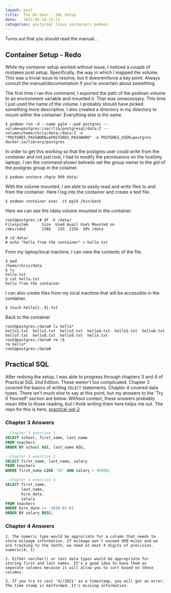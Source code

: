 ```yaml
---
layout: post
title:  The Do Over - SQL Setup 
date:   2022-05-14 15:11
categories: postgreql linux containers podman
---
```

Turns out that you should read the manual...

## Container Setup - Redo
While my container setup worked without issue, I noticed a couple of mistakes post setup. Specifically, the way in which I mapped the volume. This was a trivial issue to resolve, but it doesreinforce a key point. Always consult the manual/documentation if you're uncertain about something. 

The first time I ran this command, I exported the path of the podman volume to an environment variable and mounted it. That was unnecessary. This time I just used the name of the volume. I probably should have picked something more descriptive. I also created a directory in my directory to mount within the container. Everything else is the same.
```
$ podman run -d --name pg14 --pod postgres --volume=postgres:/var/lib/postgresql/data:Z --volume=/home/chris/data:/data:Z -e "POSTGRES_PASSWORD=$POSTGRES_PASSWORD" -e POSTGRES_USER=postgres docker.io/library/postgres
```
In order to get this working so that the postgres user could write from the container and not just root, I had to modify the permissions on the host(my laptop). I ran the command shown belowto set the group owner to the gid of the postgres group in the cotainer.
```
$ podman unshare chgrp 999 data/
```

With the volume mounted, I am able to easily read and write files to and from the container. 
Here I log into the container and create a text file.
```
$ podman container exec -it pg14 /bin/bash
```
Here we can see the /data volume mounted in the container
```
root@postgres:/# df -h /data/
Filesystem      Size  Used Avail Use% Mounted on
/dev/sda2       238G   23G  215G  10% /data
```
```
# cd data/
# echo "hello from the container" > hello.txt
```

From my laptop/local machine, I can view the contents of the file.
```
$ pwd
/home/chris/data
$ ls
hello.txt
$ cat hello.txt 
hello from the container
```
I can also create files from my local machine that will be accessible in the container.
```
$ touch hello{1..9}.txt
```

Back to the container
```
root@postgres:/data# ls hello*
hello1.txt  hello2.txt	hello3.txt  hello4.txt	hello5.txt  hello6.txt	hello7.txt  hello8.txt	hello9.txt  hello.txt
root@postgres:/data# rm !$
rm hello*
root@postgres:/data#
```

## Practical SQL
After redoing the setup, I was able to progress through chapters 3 and 4 of Practical SQL 2nd Edition. These weren't too complicated. Chapter 3 covered the basics of writing ```SELECT``` statements. Chapter 4 covered data types. There isn't much else to say at this point, but my answers to the 'Try It Yourself' section are below. Without context, these answers probably mean little to those reading, but I think writing them here helps me out. The repo for this is here, [practical-sql-2](https://github.com/thechrislee/practical-sql-2)
 
### Chapter 3 Answers
```sql
--Chapter 3 exercise 1
SELECT school, first_name, last_name
FROM teachers
ORDER BY school ASC, last_name ASC;

--Chapter 3 exercise 2
SELECT first_name, last_name, salary
FROM teachers
WHERE first_name LIKE 'S%' AND salary > 40000;

--Chapter 3 exercise 3
SELECT first_name, 
       last_name, 
       hire_date, 
       salary
FROM teachers
WHERE hire_date >= '2010-01-01'
ORDER BY salary DESC;
```

### Chapter 4 Answers
```
1. The numeric type would be approriate for a column that needs to store mileage information. If mileage won't exceed 999 miles and we are tracking to the tenth, we need at most 4 digits of precision. numeric(4, 1)

2. Either varchar() or text data types would be appropriate for storing first and last names. It's a good idea to have them as seperate columns because it will allow you to sort based on these columns.

3. If you try to cast '4//2021' as a timestamp, you will get an error. The time stamp is malformed. It's missing information.
```
